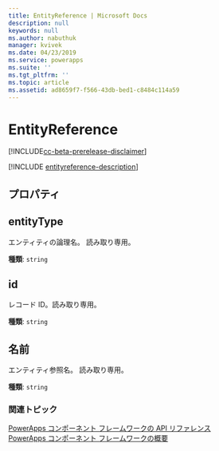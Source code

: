 ```yaml
---
title: EntityReference | Microsoft Docs
description: null
keywords: null
ms.author: nabuthuk
manager: kvivek
ms.date: 04/23/2019
ms.service: powerapps
ms.suite: ''
ms.tgt_pltfrm: ''
ms.topic: article
ms.assetid: ad8659f7-f566-43db-bed1-c8484c114a59
---
```


# <a name="entityreference"></a>EntityReference

[!INCLUDE[cc-beta-prerelease-disclaimer](../../../includes/cc-beta-prerelease-disclaimer.md)]

[!INCLUDE [entityreference-description](includes/entityreference-description.md)]

## <a name="properties"></a>プロパティ

## <a name="entitytype"></a>entityType

エンティティの論理名。 読み取り専用。

**種類**: `string`

## <a name="id"></a>id

レコード ID。読み取り専用。

**種類**: `string`

## <a name="name"></a>名前

エンティティ参照名。 読み取り専用。

**種類**: `string`

### <a name="related-topics"></a>関連トピック

[PowerApps コンポーネント フレームワークの API リファレンス](../reference/index.md)<br/>
[PowerApps コンポーネント フレームワークの概要](../overview.md)